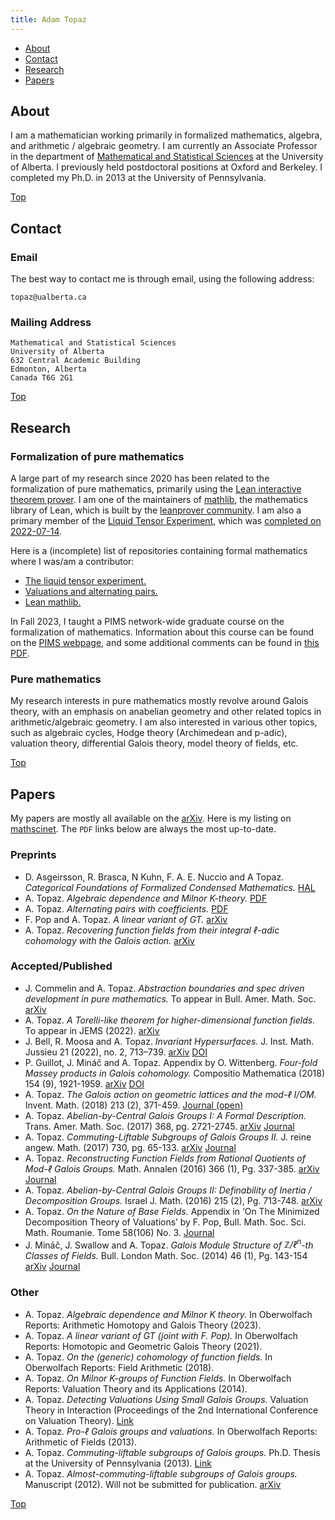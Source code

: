 ```yaml
---
title: Adam Topaz
---
```


- [About](#about)
- [Contact](#contact)
- [Research](#research)
- [Papers](#papers)

## About

I am a mathematician working primarily in formalized mathematics, algebra, and arithmetic / algebraic geometry.
I am currently an Associate Professor in the department of [Mathematical and Statistical Sciences](https://www.ualberta.ca/mathematical-and-statistical-sciences/index.html) at the University of Alberta.
I previously held postdoctoral positions at Oxford and Berkeley. 
I completed my Ph.D. in 2013 at the University of Pennsylvania.

[Top](#)

## Contact

### Email

The best way to contact me is through email, using the following address:

```
topaz@ualberta.ca
```

### Mailing Address

```
Mathematical and Statistical Sciences
University of Alberta
632 Central Academic Building
Edmonton, Alberta
Canada T6G 2G1
```

[Top](#)

## Research

### Formalization of pure mathematics

A large part of my research since 2020 has been related to the formalization of pure mathematics, primarily using the [Lean interactive theorem prover](http://leanprover.github.io/).
I am one of the maintainers of [mathlib](https://github.com/leanprover-community/mathlib4), the mathematics library of Lean, which is built by the [leanprover community](https://leanprover-community.github.io/).
I am also a primary member of the [Liquid Tensor Experiment](https://github.com/leanprover-community/lean-liquid), which was [completed on 2022-07-14](https://leanprover-community.github.io/blog/posts/lte-final/).

Here is a (incomplete) list of repositories containing formal mathematics where I was/am a contributor:

- [The liquid tensor experiment.](https://github.com/leanprover-community/lean-liquid)
- [Valuations and alternating pairs.](https://github.com/adamtopaz/lean-acl-pairs)
- [Lean mathlib.](https://github.com/leanprover-community/mathlib4)

In Fall 2023, I taught a PIMS network-wide graduate course on the formalization of mathematics.
Information about this course can be found on the [PIMS webpage](https://courses.pims.math.ca/), and some additional comments can be found in [this PDF](static/formalization_course.pdf).

### Pure mathematics

My research interests in pure mathematics mostly revolve around Galois theory, with an emphasis on anabelian geometry and other related topics in arithmetic/algebraic geometry.
I am also interested in various other topics, such as algebraic cycles, Hodge theory (Archimedean and p-adic), valuation theory, differential Galois theory, model theory of fields, etc.

[Top](#)

## Papers

My papers are mostly all available on the [arXiv](https://arxiv.org/search/?searchtype=author&query=Topaz%2C+A).
Here is my listing on [mathscinet](https://mathscinet.ams.org/mathscinet/search/authors.html?authorName=1051144&Submit=Search).
The `PDF` links below are always the most up-to-date.

### Preprints

- D. Asgeirsson, R. Brasca, N Kuhn, F. A. E. Nuccio and A Topaz. *Categorical Foundations of Formalized Condensed Mathematics.*
  [HAL](https://hal.science/hal-04633614v1)
- A. Topaz. *Algebraic dependence and Milnor K-theory.*
  [PDF](https://raw.githubusercontent.com/adamtopaz/MilnorAlgDep/main/main.pdf)
- A. Topaz. *Alternating pairs with coefficients.*
  [PDF](https://raw.githubusercontent.com/adamtopaz/CoeffAltPairs/main/main.pdf)
- F. Pop and A. Topaz. *A linear variant of GT.*
  [arXiv](https://arxiv.org/abs/2104.10504)
- A. Topaz. *Recovering function fields from their integral $\ell$-adic cohomology with the Galois action.*
  [arXiv](https://arxiv.org/abs/1910.03563)

### Accepted/Published

- J. Commelin and A. Topaz. *Abstraction boundaries and spec driven development in pure mathematics.*
  To appear in Bull. Amer. Math. Soc. 
  [arXiv](http://arxiv.org/abs/2309.14870)
- A. Topaz. *A Torelli-like theorem for higher-dimensional function fields.*
  To appear in JEMS (2022).
  [arXiv](https://arxiv.org/abs/1705.01084)
- J. Bell, R. Moosa and A. Topaz. *Invariant Hypersurfaces.*
  J. Inst. Math. Jussieu 21 (2022), no. 2, 713–739.
  [arXiv](https://arxiv.org/abs/1812.08346) [DOI](https://doi.org/10.1017/S1474748020000262)
- P. Guillot, J. Mináč and A. Topaz. Appendix by O. Wittenberg. *Four-fold Massey products in Galois cohomology.*
  Compositio Mathematica (2018) 154 (9), 1921-1959.
  [arXiv](https://arxiv.org/abs/1610.05748) [DOI](https://doi.org/10.1112/S0010437X18007297)
- A. Topaz. *The Galois action on geometric lattices and the mod-$\ell$ I/OM.*
  Invent. Math. (2018) 213 (2), 371-459.
  [Journal (open)](https://doi.org/10.1007/s00222-018-0792-2)
- A. Topaz. *Abelian-by-Central Galois Groups I: A Formal Description.*
  Trans. Amer. Math. Soc. (2017) 368, pg. 2721-2745.
  [arXiv](http://arxiv.org/abs/1310.5613) [Journal](http://www.ams.org/journals/tran/0000-000-00/S0002-9947-2016-06740-9/)
- A. Topaz. *Commuting-Liftable Subgroups of Galois Groups II.*
  J. reine angew. Math. (2017) 730, pg. 65-133.
  [arXiv](http://arxiv.org/abs/1208.0583) [Journal](http://www.degruyter.com/view/j/crll.ahead-of-print/crelle-2014-0115/crelle-2014-0115.xml)
- A. Topaz. *Reconstructing Function Fields from Rational Quotients of Mod-$\ell$ Galois Groups.*
  Math. Annalen (2016) 366 (1), Pg. 337-385.
  [arXiv](http://arxiv.org/abs/1408.5194) [Journal](http://link.springer.com/article/10.1007/s00208-015-1327-4)
- A. Topaz. *Abelian-by-Central Galois Groups II: Definability of Inertia / Decomposition Groups.*
  Israel J. Math. (2016) 215 (2), Pg. 713-748. 
  [arXiv](http://arxiv.org/abs/1503.04368)
- A. Topaz. *On the Nature of Base Fields.*
  Appendix in ‘On The Minimized Decomposition Theory of Valuations’ by F. Pop, Bull. Math. Soc. Sci. Math. Roumanie. Tome 58(106) No. 3.
  [Journal](http://ssmr.ro/bulletin/pdf/58-3/articol_10.pdf)
- J. Mináč, J. Swallow and A. Topaz. *Galois Module Structure of $\mathbb{Z}/\ell^n$-th Classes of Fields.*
  Bull. London Math. Soc. (2014) 46 (1), Pg. 143-154
  [arXiv](http://arxiv.org/abs/1204.6611) [Journal](http://blms.oxfordjournals.org/content/46/1/143)

### Other
- A. Topaz. *Algebraic dependence and Milnor K theory.* 
  In Oberwolfach Reports: Arithmetic Homotopy and Galois Theory (2023).
- A. Topaz. *A linear variant of GT (joint with F. Pop).*
  In Oberwolfach Reports: Homotopic and Geometric Galois Theory (2021).
- A. Topaz. *On the (generic) cohomology of function fields.*
  In Oberwolfach Reports: Field Arithmetic (2018).
- A. Topaz. *On Milnor K-groups of Function Fields.*
  In Oberwolfach Reports: Valuation Theory and its Applications (2014).
- A. Topaz. *Detecting Valuations Using Small Galois Groups.*
  Valuation Theory in Interaction (Proceedings of the 2nd International Conference on Valuation Theory).
  [Link](http://www.ems-ph.org/books/book.php?proj_nr=182&srch=series%7Cecr)
- A. Topaz. *Pro-$\ell$ Galois groups and valuations.*
  In Oberwolfach Reports: Arithmetic of Fields (2013).
- A. Topaz. *Commuting-liftable subgroups of Galois groups.*
  Ph.D. Thesis at the University of Pennsylvania (2013).
  [Link](http://search.proquest.com/docview/1420028591/abstract/373B514029DF46B1PQ/1)
- A. Topaz. *Almost-commuting-liftable subgroups of Galois groups.*
  Manuscript (2012). Will not be submitted for publication.
  [arXiv](http://arxiv.org/abs/1202.1786)

[Top](#)
